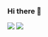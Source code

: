 ### Hi there 👋

<!--
**Akshata3005/Akshata3005** is a ✨ _special_ ✨ repository because its `README.md` (this file) appears on your GitHub profile.

Here are some ideas to get you started:

- 🔭 I’m currently working on Deep Learning and Python
- 🌱 I’m currently learning Machine Learning and Artificial Intelligence
- 👯 I’m looking to collaborate on ...
- 🤔 I’m looking for help with ...
- 💬 Ask me about Pytohn Programming and SQL
- 📫 How to reach me: akshataagine@gmail.com
- 😄 Pronouns: She.
- ⚡ Fun fact: I love reading and running
-->
<img src="https://komarev.com/ghpvc/?username=Akshata3005&color=dc143c">
<img src="https://github-readme-stats.vercel.app/api?username=Akshata3005&&show_icons=true&title_color=00bfff&icon_color=fa8010&text_color=ffffff&bg_color=2f4f4f">
